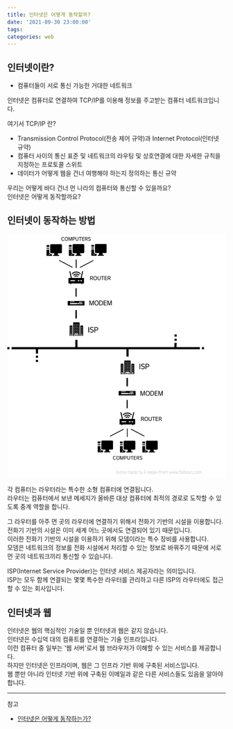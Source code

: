 ```yaml
---
title: 인터넷은 어떻게 동작할까?
date: '2021-09-30 23:00:00'
tags:
categories: web
---
```


## 인터넷이란?

- 컴퓨터들이 서로 통신 가능한 거대한 네트워크

인터넷은 컴퓨터로 연결하여 TCP/IP를 이용해 정보를 주고받는 컴퓨터 네트워크입니다.

여기서 TCP/IP 란?

- Transmission Control Protocol(전송 제어 규약)과 Internet Protocol(인터넷 규약)
- 컴퓨터 사이의 통신 표준 및 네트워크의 라우팅 및 상호연결에 대한 자세한 규칙을 지정하는 프로토콜 스위트
- 데이터가 어떻게 웹을 건너 여행해야 하는지 정의하는 통신 규약

우리는 어떻게 바다 건너 먼 나라의 컴퓨터와 통신할 수 있을까요?  
인터넷은 어떻게 동작할까요?

## 인터넷이 동작하는 방법

![인터넷 구조](internet-structure.png)

각 컴퓨터는 라우터라는 특수한 소형 컴퓨터에 연결됩니다.  
라우터는 컴퓨터에서 보낸 메세지가 올바른 대상 컴퓨터에 최적의 경로로 도착할 수 있도록 중계 역할을 합니다.

그 라우터를 아주 먼 곳의 라우터에 연결하기 위해서 전화기 기반의 시설을 이용합니다. 전화기 기반의 시설은 이미 세계 어느 곳에서도 연결되어 있기 때문입니다.  
이러한 전화기 기반의 시설을 이용하기 위해 모뎀이라는 특수 장비를 사용합니다.  
모뎀은 네트워크의 정보를 전화 시설에서 처리할 수 있는 정보로 바꿔주기 때문에 서로 먼 곳의 네트워크끼리 통신할 수 있습니다.

ISP(Internet Service Provider)는 인터넷 서비스 제공자라는 의미입니다.  
ISP는 모두 함께 연결되는 몇몇 특수한 라우터를 관리하고 다른 ISP의 라우터에도 접근할 수 있는 회사입니다.

## 인터넷과 웹

인터넷은 웹의 핵심적인 기술일 뿐 인터넷과 웹은 같지 않습니다.  
인터넷은 수십억 대의 컴퓨트를 연결하는 기술 인프라입니다.  
이런 컴퓨터 중 일부는 '웹 서버'로서 웹 브라우저가 이해할 수 있는 서비스를 제공합니다.  
하지만 인터넷은 인프라이며, 웹은 그 인프라 기반 위에 구축된 서비스입니다.  
웹 뿐만 아니라 인터넷 기반 위에 구축된 이메일과 같은 다른 서비스들도 있음을 알아야 합니다.

---

참고

- [인터넷은 어떻게 동작하는가?](https://developer.mozilla.org/ko/docs/Learn/Common_questions/Web_mechanics/How_does_the_Internet_work)

```toc

```
